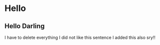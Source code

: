 # Hello
## Hello Darling

I  have to delete everything
I did not like this sentence
I added this also sry!!
